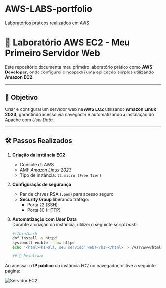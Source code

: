 # AWS-LABS-portfolio
Laboratórios práticos realizados em AWS
# 🚀 Laboratório AWS EC2 - Meu Primeiro Servidor Web

Este repositório documenta meu primeiro laboratório prático como **AWS Developer**, onde configurei e hospedei uma aplicação simples utilizando **Amazon EC2**.

---

## 🔹 Objetivo
Criar e configurar um servidor web na **AWS EC2** utilizando **Amazon Linux 2023**, garantindo acesso via navegador e automatizando a instalação do Apache com *User Data*.

---

## 🛠️ Passos Realizados

1. **Criação da instância EC2**  
   - Console da AWS  
   - AMI: *Amazon Linux 2023*  
   - Tipo de instância: `t2.micro (Free Tier)`  

2. **Configuração de segurança**  
   - Par de chaves RSA (`.pem`) para acesso seguro  
   - **Security Group** liberando tráfego:  
     - Porta 22 (SSH)  
     - Porta 80 (HTTP)  

3. **Automatização com User Data**  
   Durante a criação da instância, utilizei o seguinte script *bash*:  

   ```bash
   #!/bin/bash
   dnf install -y httpd
   systemctl enable --now httpd
   echo '<html><h1>Olá, seu servidor web!</h1></html>' > /var/www/html/index.html

   ## 📸 Resultado

Ao acessar o **IP público** da instância EC2 no navegador, obtive a seguinte página:

![Servidor EC2](.images/servidor-ec2.jpg)


